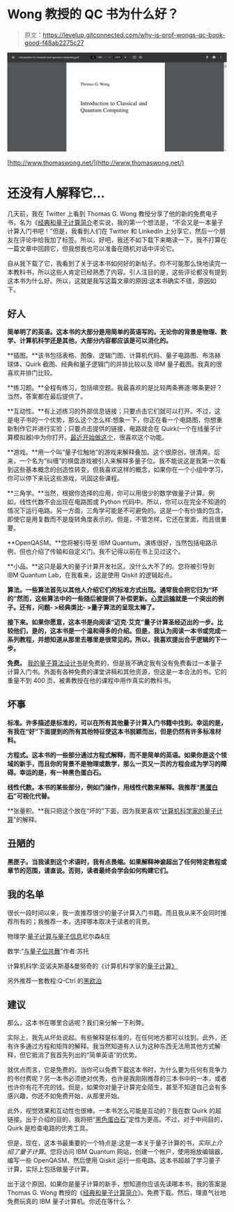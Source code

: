 # Wong 教授的 QC 书为什么好？

> 原文：<https://levelup.gitconnected.com/why-is-prof-wongs-qc-book-good-f48ab2275c27>

![](img/861d8687716442a99fca48653d28a8c7.png)

[http://www.thomaswong.net/](http://www.thomaswong.net/)

# 还没有人解释它…

几天前，我在 Twitter 上看到 Thomas G. Wong 教授分享了他的新的免费电子书，名为《[经典和量子计算简介](http://www.thomaswong.net/)老实说，我的第一个想法是，“不会又是一本量子计算入门书吧！”但是，我看到人们在 Twitter 和 LinkedIn 上分享它，然后一个朋友在评论中给我加了标签。所以，好吧，我还不如下载下来略读一下。我不打算在一篇文章中回顾它，但我想我也可以准备在随机对话中评论它。

自从我下载了它，我看到了关于这本书如何好的新帖子。你不可能那么快地读完一本教科书，所以这些人肯定已经熟悉了内容。引人注目的是，这些评论都没有提到这本书为什么好。所以，这就是我写这篇文章的原因:这本书确实不错，原因如下。

## 好人

**简单明了的英语。这本书的大部分是用简单的英语写的。无论你的背景是物理、数学、计算机科学还是其他，大部分内容都应该是可以消化的。**

**插图。**该书包括表格、图像、逻辑门图、计算机代码、量子电路图、布洛赫球体、Quirk 截图、经典和量子逻辑门的并排比较以及 IBM 量子截图。我真的很喜欢并排门比较。

**练习题。**全程有练习，包括填空题。我最喜欢的是比较两条赛道:哪条更好？当然，答案都在最后提供了。

**互动性。**有上述练习的外部信息链接；只要点击它们就可以打开。不过，这是电子书的一个优势，那么这个怎么样:想象一下，你正在看一个电路图，你想重新制作它并进行实验；只要点击提供的链接，电路就会在 Quirk(一个在线量子计算模拟器)中为你打开。[最近开始做这个](/teleport-quantum-information-7ea4e499c76)，很喜欢这个功能。

**游戏。**用一个叫“量子位触地”的游戏来解释叠加。这个很原创，很清爽。后来，一个名为“纠缠”的棋盘游戏被引入来解释多量子位。我不能说这是我第一次看到这些基本概念的创造性转变，但我喜欢这样的概念，如果你在一个小组中学习，你可以停下来玩这些游戏，巩固这些课程。

**三角学。**当然，根据你选择的应用，你可以用很少的数学做量子计算。例如，线性代数不会出现在电路图或 Python 代码中。所以，你可以在完全不知道的情况下运行电路。另一方面，三角学可能是不可避免的。这是一个有价值的包含，即使它是用复数而不是旋转角度表示的。但是，不管怎样，它还在里面，而且很重要。

**OpenQASM。**您将被引导至 IBM Quantum。演练很好，当然包括电路示例，但也介绍了传输和自定义门。我不记得以前在书上见过这个。

**小品。**这只是最大的量子计算开发社区。没什么大不了的。您将被引导到 IBM Quantum Lab，在我看来，这是使用 Qiskit 的逻辑起点。

**算法。一些算法首先以其他人介绍它们的标准方式出现。通常我会把它归为“坏的”然而，这些算法中的一些随后被提供了补偿更新。[心灵运输](/teleport-quantum-information-7ea4e499c76)就是一个突出的例子。还有，问题- >经典类比- >量子算法的呈现太棒了。**

**接下来。如果你愿意，这本书是向阅读“迈克·艾克”量子计算圣经迈出的一步。比较他们，是的，这本书是一个温和得多的介绍。但是，我认为阅读一本书或完成一系列教程，并想知道从那里去哪里是很常见的。所以，我喜欢提出合乎逻辑的下一步。**

**免费。** [我的量子算法设计书](https://cb.run/mIVg)是免费的，但是我不确定我有没有免费看过一本量子计算入门书。外面有各种免费的课堂讲稿和其他资源，但这是一本合法的书。它的重量不到 400 页，被黄教授在他的课程中用作真实的教科书。

## 坏事

**标准。许多描述是标准的，可以在所有其他量子计算入门书籍中找到。幸运的是，有我在“好”下面提到的所有其他特征使这本书脱颖而出，但是仍然有许多标准材料。**

**方程式。这本书的一些部分通过方程式解释，而不是简单的英语。如果你是这个领域的新手，而且你的背景不是物理或数学，那么一页又一页的方程会成为学习的障碍。幸运的是，有一种黑色蛋白石。**

**线性代数。本书的某些部分，例如门操作，用线性代数来解释。我推荐“[黑蛋白石](https://cb.run/BujC)”可视化代替。**

**张量积。**我只把这个放在“坏的”下面，因为我更喜欢“[计算机科学家的量子计算](https://www.jdoqocy.com/click-100273893-13660345?url=https%3A%2F%2Fwww.ebooks.com%2Fcj.asp%3FIID%3D355406%26fc%3DUS&cjsku=355406)”的解释。

## 丑陋的

**黑匣子。当我读到这个术语时，我有点畏缩。如果解释神谕超出了任何特定教程或章节的范围，请直说。否则，读者最终会学会如何构建它们。**

## **我的名单**

很长一段时间以来，我一直推荐很少的量子计算入门书籍。而且我从来不会同时推荐所有的；我推荐一本，选择哪本取决于读者的背景。

物理学:[量子计算与量子信息](https://www.anrdoezrs.net/click-100273893-13599892?url=https%3A%2F%2Fwww.booksamillion.com%2Fp%2FQuantum-Computation-Information%2FMichael-A-Nielsen%2F9781107002173&cjsku=9781107002173)尼尔森&庄

数学:“[与量子位共舞](https://www.tkqlhce.com/click-100273893-13660345?url=https%3A%2F%2Fwww.ebooks.com%2Fcj.asp%3FIID%3D209970810%26fc%3DUS&cjsku=209970810)”作者:苏托

计算机科学:亚诺夫斯基&曼努奇的《计算机科学家的[量子计算》](https://www.jdoqocy.com/click-100273893-13660345?url=https%3A%2F%2Fwww.ebooks.com%2Fcj.asp%3FIID%3D355406%26fc%3DUS&cjsku=355406)

另外推荐一套教程:Q-Ctrl 的[黑欧泊](https://cb.run/BujC)

## 建议

那么，这本书在哪里合适呢？我们来分解一下利弊。

实际上，我先从坏处说起。有些解释是标准的，在任何地方都可以找到。此外，还有许多通过方程和矩阵的解释。我当然知道有人认为这种东西无法用其他方式解释，但它抵消了我首先列出的“简单英语”的优势。

就优点而言，它是免费的。当你可以免费下载这本书时，为什么要为任何有竞争力的书付费呢？另一本书必须绝对优秀，也许是我刚刚推荐的三本书中的一本，或者也许你有花不完的钱。但是，如果你对量子计算完全陌生，甚至不知道自己会有多感兴趣，你还不如免费开始，从那里开始。

此外，视觉效果和互动性也很棒。一本书怎么可能是互动的？我在数 Quirk 的超链接。出于介绍的目的，我将把“[黑色蛋白石](https://cb.run/BujC)”定性为更高。不过，对于中间目的，Quirk 是检查电路的优秀工具。

但是，现在，这本书最重要的一个特点是:这是一本关于量子计算的书，*实际上介绍了量子计算*。您将访问 IBM Quantum 网站，创建一个帐户，使用拖放编辑器，编写一些 OpenQASM，然后使用 Qiskit 运行一些电路。这本书超越了学习量子计算，实际上包括做量子计算。

出于这个原因，如果你是量子计算的新手，想知道你应该先读哪本书，我的答案是 Thomas G. Wong 教授的《[经典和量子计算简介](http://www.thomaswong.net/)》。免费下载。然后，理直气壮地免费玩真的 IBM 量子计算机。你还在等什么？